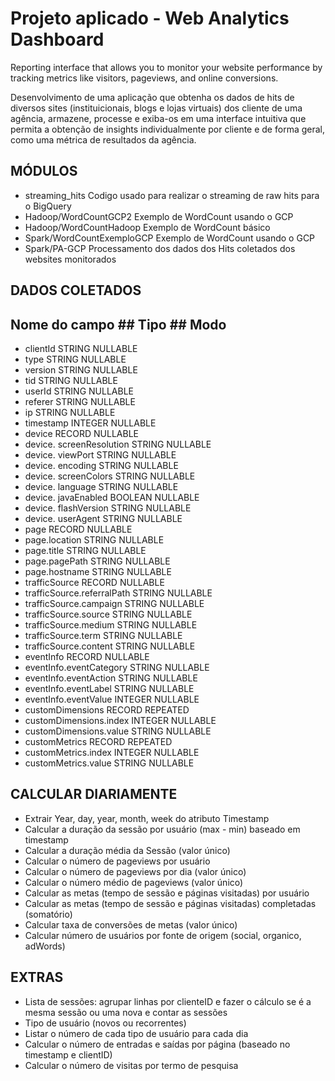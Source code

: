 # Projeto aplicado - Web Analytics Dashboard
Reporting interface that allows you to monitor your website performance by tracking metrics like visitors, pageviews, and online conversions.

Desenvolvimento de uma aplicação que obtenha os dados de hits de diversos sites
(instituicionais, blogs e lojas virtuais) dos cliente de uma agência, armazene, 
processe e exiba-os em uma interface intuitiva que permita a obtenção de insights 
individualmente por cliente e de forma geral, como uma métrica de resultados da 
agência.

## MÓDULOS

* streaming_hits			Codigo usado para realizar o streaming de raw hits para o BigQuery
* Hadoop/WordCountGCP2 		Exemplo de WordCount usando o GCP
* Hadoop/WordCountHadoop	Exemplo de WordCount básico
* Spark/WordCountExemploGCP Exemplo de WordCount usando o GCP
* Spark/PA-GCP				Processamento dos dados dos Hits coletados dos websites monitorados



## DADOS COLETADOS

## Nome do campo				  ## Tipo ## Modo

* clientId									  STRING	NULLABLE
* type										    STRING	NULLABLE
* version									    STRING	NULLABLE
* tid										  	  STRING	NULLABLE
* userId								  	  STRING	NULLABLE
* referer									    STRING	NULLABLE
* ip											    STRING	NULLABLE
* timestamp								    INTEGER	NULLABLE
* device									    RECORD	NULLABLE
* device. screenResolution	  STRING	NULLABLE
* device. viewPort					  STRING	NULLABLE
* device. encoding					  STRING	NULLABLE
* device. screenColors			  STRING	NULLABLE
* device. language					  STRING	NULLABLE
* device. javaEnabled			    BOOLEAN	NULLABLE
* device. flashVersion		  	STRING	NULLABLE
* device. userAgent					  STRING	NULLABLE
* page										    RECORD	NULLABLE
* page.location							  STRING	NULLABLE
* page.title								  STRING	NULLABLE
* page.pagePath						    STRING	NULLABLE
* page.hostname						    STRING	NULLABLE
* trafficSource							  RECORD	NULLABLE
* trafficSource.referralPath  STRING	NULLABLE
* trafficSource.campaign			STRING	NULLABLE
* trafficSource.source				STRING	NULLABLE
* trafficSource.medium				STRING	NULLABLE
* trafficSource.term					STRING	NULLABLE
* trafficSource.content			  STRING	NULLABLE
* eventInfo								    RECORD	NULLABLE
* eventInfo.eventCategory		  STRING	NULLABLE
* eventInfo.eventAction			  STRING	NULLABLE
* eventInfo.eventLabel				STRING	NULLABLE
* eventInfo.eventValue				INTEGER	NULLABLE
* customDimensions					  RECORD	REPEATED
* customDimensions.index		  INTEGER	NULLABLE
* customDimensions.value	  	STRING	NULLABLE
* customMetrics						    RECORD	REPEATED
* customMetrics.index				  INTEGER	NULLABLE
* customMetrics.value				  STRING	NULLABLE



## CALCULAR DIARIAMENTE

* Extrair Year, day, year, month, week do atributo Timestamp
* Calcular a duração da sessão por usuário (max - min) baseado em timestamp
* Calcular a duração média da Sessão (valor único)
* Calcular o número de pageviews por usuário 
* Calcular o número de pageviews por dia (valor único)
* Calcular o número médio de pageviews (valor único)
* Calcular as metas (tempo de sessão e páginas visitadas) por usuário
* Calcular as metas (tempo de sessão e páginas visitadas) completadas (somatório)
* Calcular taxa de conversões de metas (valor único)
* Calcular número de usuários por fonte de origem (social, organico, adWords)


## EXTRAS

* Lista de sessões: agrupar linhas por clienteID e fazer o cálculo se é a mesma sessão ou uma nova e contar as sessões
* Tipo de usuário (novos ou recorrentes)
* Listar o número de cada tipo de usuário para cada dia
* Calcular o número de entradas e saídas por página (baseado no timestamp e clientID)
* Calcular o número de visitas por termo de pesquisa
